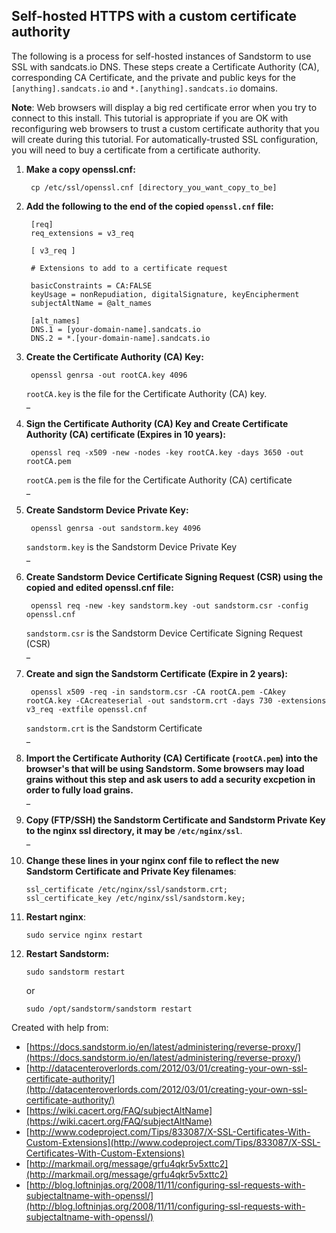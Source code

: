 <!--

(Using an HTML comment to comment out documentation that we want users not
to see, but that I want to write right now.

## Sandstorm and HTTPS

### Automatic HTTPS for Sandcats.io users (PROPOSED)

**NOTE**: This section documents PROPOSED NEW behavior of Sandstorm, not behavior that works today.

For new Sandstorm installations, HTTPS is (in the future) enabled by
default. Sandstorm listens on port 443 for HTTPS connections and port
80 for HTTP connections.

When HTTPS mode is enabled (by setting the `HTTPS_PORT` configuration
option), the Sandstorm software (in the future) uses port 443 for all
traffic to the Sandstorm shell. If any requests come in on port 80,
Sandstorm serves a HTTP redirect.

Sandstorm grains can publish static content to the web on whatever
domain the user wants. Since the Sandstorm software can't currently
get a valid HTTPS certificate for all domain names, it serves static
publishing content over HTTP as well as HTTPS.

#### Enabling HTTPS for an existing Sandstorm server

**NOTE**: This section documents PROPOSED NEW behavior of Sandstorm, not behavior that works today.

If you are using the `sandcats.io` DNS service, you can (in the
future) migrate from running Sandstorm on port 6080 (perhaps with a
reverse-proxy) to having Sandstorm own port 443 (HTTPS) and port 80
(HTTP).

In this example, we presume your server is on
_example.sandcats.io_. We also assume your Sandstorm server runs on
port 6080 currently.

This process will require reconfiguring any OAuth login providers like
Google or GitHub, so it may take you up to thirty minutes to complete.

First, enable HTTPS by (in the future) by modifying your Sandstorm
configuration file (`sudo nano -w /opt/sandstorm/sandstorm.conf`) to add a
`HTTPS_PORT=` configuration value as follows.

```bash
HTTPS_PORT=443
```

Now, stop and start Sandstorm:

```bash
sudo sandstorm stop
sudo sandstorm start
```

Sandstorm will continue to operate as before on port 6080. In
addition, Sandstorm will log a message in
`/opt/sandstorm/var/log/sandstorm.log` indicating it is retrieving a
HTTPS certificate for you to use. This process can take about two
minutes. You can read that log by running:

```bash
sudo tail -f /opt/sandstorm/var/log/sandstorm.log
```

Once you see a message indicating `Sandstorm has successfully received
a HTTPS certificate`, it is safe to reconfigure Sandstorm to use HTTPS
by default. To do that, make the following changes to your
`sandstorm.conf` file.

```bash
PORT=80,6080
HTTPS_PORT=443
BASE_URL=https://example.sandcats.io
WILDCARD_HOST=*.example.sandcats.io
```

If you chose the default HTTPS port (443), you do not need to specify
a port number in the `BASE_URL` or `WILDCARD_HOST`. We recommend this
configuration with multiple `PORT=` values so that Sandstorm listens
on two standard ports, 443 (HTTPS) and 80 (HTTP), and still listens on
port 6080 in case anyone else links to your server on port 6080.

Having made these changes, you will need to restart Sandstorm.

```bash
sudo sandstorm stop
sudo sandstorm start
```

You can now visit your

*NOTE* that if you had Google or GitHub login enabled (or other OAuth
providers), the change in `BASE_URL` means that you need to
reconfigure those services. You can log into Sandstorm in a special admin
mode by running:

```bash
sudo sandstorm admin-token
```

and follow the prompts to configure Google and/or GitHub login
again. Once you have saved those settings, sign in via the top-right
corner of Sandstorm.

**Congratulations!** You're now using HTTPS, also known as TLS and
SSL.

### How multiple ports affect the shell, grains, and static publishing

When HTTPS is enabled, Sandstorm (in the future) serves its interface
(the shell and all grains) over HTTPS only. If such a request destined
on any other port, Sandstorm responds with a HTTP redirect to the
HTTPS version.

Sandstorm serves (in the future) static publishing content on HTTPS as
well as HTTP (ports 6080 and 80 in the above configuration). This way,
if you use WordPress or other publishing apps on Sandstorm, visitors
can reach those sites even if you do not have a valid HTTPS
certificate for those domain names.

This will result in duplicate content, where the same web pages are
available on port 80 and 6080. Based on our understanding of [how
duplicate content is handled by search
engines](https://support.google.com/webmasters/answer/66359?hl=en),
this will not be a problem for your site's ranking. In the long run,
consider turning off port 6080 by removing it from the `PORT=` line.
If you think the Sandstorm code should support something more
complicated involving (for example) HTTP redirects, please file a bug
so we can make sure we're serving your needs.

-->

## Self-hosted HTTPS with a custom certificate authority

The following is a process for self-hosted instances of Sandstorm to use SSL with sandcats.io DNS. These steps create a Certificate Authority (CA), corresponding CA Certificate, and the private and public keys for the `[anything].sandcats.io` and `*.[anything].sandcats.io` domains.

**Note**: Web browsers will display a big red certificate error when you try to connect to this install. This tutorial is appropriate if you are OK with reconfiguring web browsers to trust a custom certificate authority that you will create during this tutorial. For automatically-trusted SSL configuration, you will need to buy a certificate from a certificate authority.

1. **Make a copy openssl.cnf:**

        cp /etc/ssl/openssl.cnf [directory_you_want_copy_to_be]


2. **Add the following to the end of the copied `openssl.cnf` file:**
        
        [req]
        req_extensions = v3_req
        
        [ v3_req ]
        
        # Extensions to add to a certificate request
        
        basicConstraints = CA:FALSE
        keyUsage = nonRepudiation, digitalSignature, keyEncipherment
        subjectAltName = @alt_names
        
        [alt_names]
        DNS.1 = [your-domain-name].sandcats.io
        DNS.2 = *.[your-domain-name].sandcats.io

3. **Create the Certificate Authority (CA) Key:**

        openssl genrsa -out rootCA.key 4096
    `rootCA.key` is the file for the Certificate Authority (CA) key.  
    _  

4. **Sign the Certificate Authority (CA) Key and Create Certificate Authority (CA) certificate (Expires in 10 years):**

        openssl req -x509 -new -nodes -key rootCA.key -days 3650 -out rootCA.pem

    `rootCA.pem` is the file for the Certificate Authority (CA) certificate  
    _  

5. **Create Sandstorm Device Private Key:**

        openssl genrsa -out sandstorm.key 4096

    `sandstorm.key` is the Sandstorm Device Private Key  
    _

6. **Create Sandstorm Device Certificate Signing Request (CSR) using the copied and edited openssl.cnf file:**

        openssl req -new -key sandstorm.key -out sandstorm.csr -config openssl.cnf

    `sandstorm.csr` is the Sandstorm Device Certificate Signing Request (CSR)  
    _

7. **Create and sign the Sandstorm Certificate (Expire in 2 years):**

        openssl x509 -req -in sandstorm.csr -CA rootCA.pem -CAkey rootCA.key -CAcreateserial -out sandstorm.crt -days 730 -extensions v3_req -extfile openssl.cnf

    `sandstorm.crt` is the Sandstorm Certificate  
    _

8. **Import the Certificate Authority (CA) Certificate (`rootCA.pem`) into the browser's that will be using Sandstorm. Some browsers may load grains without this step and ask users to add a security excpetion in order to fully load grains.**  
_

9. **Copy (FTP/SSH) the Sandstorm Certificate and Sandstorm Private Key to the nginx ssl directory, it may be `/etc/nginx/ssl`**.  
_

10. **Change these lines in your nginx conf file to reflect the new Sandstorm Certificate and Private Key filenames**:

        ssl_certificate /etc/nginx/ssl/sandstorm.crt;
        ssl_certificate_key /etc/nginx/ssl/sandstorm.key;

11. **Restart nginx**:

        sudo service nginx restart

12. **Restart Sandstorm:**

        sudo sandstorm restart 
    or  

        sudo /opt/sandstorm/sandstorm restart


Created with help from:

* [https://docs.sandstorm.io/en/latest/administering/reverse-proxy/](https://docs.sandstorm.io/en/latest/administering/reverse-proxy/)
* [http://datacenteroverlords.com/2012/03/01/creating-your-own-ssl-certificate-authority/](http://datacenteroverlords.com/2012/03/01/creating-your-own-ssl-certificate-authority/)
* [https://wiki.cacert.org/FAQ/subjectAltName](https://wiki.cacert.org/FAQ/subjectAltName)
* [http://www.codeproject.com/Tips/833087/X-SSL-Certificates-With-Custom-Extensions](http://www.codeproject.com/Tips/833087/X-SSL-Certificates-With-Custom-Extensions)
* [http://markmail.org/message/grfu4qkr5v5xttc2](http://markmail.org/message/grfu4qkr5v5xttc2)
* [http://blog.loftninjas.org/2008/11/11/configuring-ssl-requests-with-subjectaltname-with-openssl/](http://blog.loftninjas.org/2008/11/11/configuring-ssl-requests-with-subjectaltname-with-openssl/)
